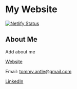 # My Website

[![Netlify Status](https://api.netlify.com/api/v1/badges/7e2d84ea-2cb5-4070-b0a2-42473f0fe8d0/deploy-status)](https://app.netlify.com/sites/tommyantle/deploys)

## About Me

Add about me

[Website](https://tommyantle.netlify.app)

Email: tommy.antle@gmail.com

[LinkedIn](https://www.linkedin.com/in/thomas-antle)
